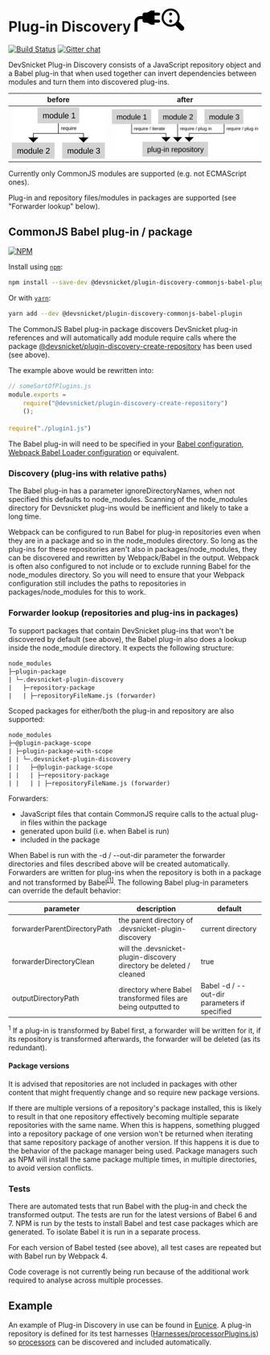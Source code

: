 # Plug-in Discovery ![](https://raw.githubusercontent.com/DevSnicket/plugin-discovery/master/icon.svg?sanitize=true)

[![Build Status](https://travis-ci.org/DevSnicket/plugin-discovery.svg?branch=master)](https://travis-ci.org/DevSnicket/plugin-discovery) [![Gitter chat](https://badges.gitter.im/devsnicket-plugin-discovery/gitter.png)](https://gitter.im/devsnicket-plugin-discovery)

DevSnicket Plug-in Discovery consists of a JavaScript repository object and a Babel plug-in that when used together can invert dependencies between modules and turn them into discovered plug-ins.

before | after
------ | -----
![](https://raw.githubusercontent.com/DevSnicket/plugin-discovery/master/before.svg?sanitize=true) | ![](https://raw.githubusercontent.com/DevSnicket/plugin-discovery/master/after.svg?sanitize=true)

Currently only CommonJS modules are supported (e.g. not ECMAScript ones).

Plug-in and repository files/modules in packages are supported (see "Forwarder lookup" below).

## CommonJS Babel plug-in / package

[![NPM](https://img.shields.io/npm/v/@devsnicket/plugin-discovery-commonjs-babel-plugin.svg)](https://www.npmjs.com/package/@devsnicket/plugin-discovery-commonjs-babel-plugin
)

Install using [`npm`](https://www.npmjs.com/package/@devsnicket/plugin-discovery-commonjs-babel-plugin):

```bash
npm install --save-dev @devsnicket/plugin-discovery-commonjs-babel-plugin
```
Or with [`yarn`](https://yarnpkg.com/en/package/@devsnicket/plugin-discovery-commonjs-babel-plugin):

```bash
yarn add --dev @devsnicket/plugin-discovery-commonjs-babel-plugin
```

The CommonJS Babel plug-in package discovers DevSnicket plug-in references and will automatically add module require calls where the package [@devsnicket/plugin-discovery-create-repository](https://www.npmjs.com/package/@devsnicket/plugin-discovery-create-repository) has been used (see above).

The example above would be rewritten into:

```javascript
// someSortOfPlugins.js
module.exports =
	require("@devsnicket/plugin-discovery-create-repository")
	();
	
require("./plugin1.js")
```

The Babel plug-in will need to be specified in your [Babel configuration](https://babeljs.io/docs/en/plugins#plugin-preset-paths), [Webpack Babel Loader configuration](https://github.com/babel/babel-loader#options) or equivalent.

### Discovery (plug-ins with relative paths)

The Babel plug-in has a parameter ignoreDirectoryNames, when not specified this defaults to node_modules. Scanning of the node_modules directory for Devsnicket plug-ins would be inefficient and likely to take a long time.

Webpack can be configured to run Babel for plug-in repositories even when they are in a package and so in the node_modules directory. So long as the plug-ins for these repositories aren't also in packages/node_modules, they can be discovered and rewritten by Webpack/Babel in the output. Webpack is often also configured to not include or to exclude running Babel for the node_modules directory. So you will need to ensure that your Webpack configuration still includes the paths to repositories in packages/node_modules for this to work.

### Forwarder lookup (repositories and plug-ins in packages)

To support packages that contain DevSnicket plug-ins that won't be discovered by default (see above), the Babel plug-in also does a lookup inside the node_module directory. It expects the following structure:

```
node_modules
├─plugin-package
| └─.devsnicket-plugin-discovery
|   ├─repository-package
|   | ├─repositoryFileName.js (forwarder)
```

Scoped packages for either/both the plug-in and repository are also supported:

```
node_modules
├─@plugin-package-scope
| ├─plugin-package-with-scope
| | └─.devsnicket-plugin-discovery
| |   ├─@plugin-package-scope
| |   | ├─repository-package
| |   | | ├─repositoryFileName.js (forwarder)
```

Forwarders:
* JavaScript files that contain CommonJS require calls to the actual plug-in files within the package
* generated upon build (i.e. when Babel is run)
* included in the package
  
When Babel is run with the -d / --out-dir parameter the forwarder directories and files described above will be created automatically. Forwarders are written for plug-ins when the repository is both in a package and not transformed by Babel<sup>[[1]](#footnote1)</sup>. The following Babel plug-in parameters can override the default behavior:

| parameter | description | default 
| - | - | - |
| forwarderParentDirectoryPath | the parent directory of .devsnicket-plugin-discovery | current directory |
| forwarderDirectoryClean | will the .devsnicket-plugin-discovery directory be deleted / cleaned | true
| outputDirectoryPath | directory where Babel transformed files are being outputted to | Babel -d / --out-dir parameters if specified

<a name="footnote1"><sup>1</sup></a> If a plug-in is transformed by Babel first, a forwarder will be written for it, if its repository is transformed afterwards, the forwarder will be deleted (as its redundant).

#### Package versions

It is advised that repositories are not included in packages with other content that might frequently change and so require new package versions.

If there are multiple versions of a repository's package installed, this is likely to result in that one repository effectively becoming multiple separate repositories with the same name. When this is happens, something plugged into a repository package of one version won't be returned when iterating that same repository package of another version. If this happens it is due to the behavior of the package manager being used. Package managers such as NPM will install the same package multiple times, in multiple directories, to avoid version conflicts.

### Tests

There are automated tests that run Babel with the plug-in and check the transformed output. The tests are run for the latest versions of Babel 6 and 7. NPM is run by the tests to install Babel and test case packages which are generated. To isolate Babel it is run in a separate process.

For each version of Babel tested (see above), all test cases are repeated but with Babel run by Webpack 4.

Code coverage is not currently being run because of the additional work required to analyse across multiple processes.

## Example

An example of Plug-in Discovery in use can be found in [Eunice](https://github.com/DevSnicket/Eunice). A plug-in repository is defined for its test harnesses ([Harnesses/processorPlugins.js](https://github.com/DevSnicket/Eunice/blob/master/Harnesses/processorPlugins.js)) so [processors](https://github.com/DevSnicket/Eunice/tree/master/Processors) can be discovered and included automatically.

